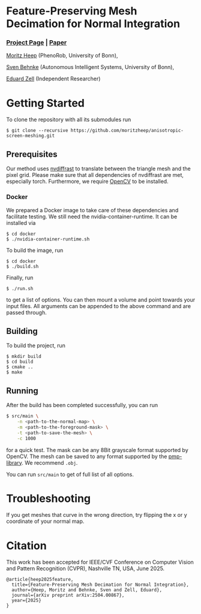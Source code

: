# Feature-Preserving Mesh Decimation for Normal Integration
### [Project Page](https://moritzheep.github.io/anisotropic-screen-meshing/) | [Paper](https://arxiv.org/abs/2504.00867)


[Moritz Heep](https://moritzheep.github.io/) (PhenoRob, University of Bonn),

[Sven Behnke](https://www.ais.uni-bonn.de/behnke/) (Autonomous Intelligent Systems, University of Bonn),

[Eduard Zell](http://www.eduardzell.com/) (Independent Researcher)

# Getting Started
To clone the repository with all its submodules run
```Shell
$ git clone --recursive https://github.com/moritzheep/anisotropic-screen-meshing.git
```

## Prerequisites
Our method uses [nvdiffrast](https://github.com/NVlabs/nvdiffrast) to translate between the triangle mesh and the pixel grid. Please make sure that all dependencies of nvdiffrast are met, especially torch. Furthermore, we require [OpenCV](https://opencv.org/) to be installed.
### Docker
We prepared a Docker image to take care of these dependencies and facilitate testing. We still need the nvidia-container-runtime. It can be installed via
```Shell
$ cd docker
$ ./nvidia-container-runtime.sh
```
To build the image, run
```Shell
$ cd docker
$ ./build.sh
```
Finally, run
```Shell
$ ./run.sh
```
to get a list of options. You can then mount a volume and point towards your input files. All arguments can be appended to the above command and are passed through.
## Building
To build the project, run
```Shell
$ mkdir build
$ cd build
$ cmake ..
$ make
```

## Running
After the build has been completed successfully, you can run
```sh
$ src/main \
    -n <path-to-the-normal-map> \
    -m <path-to-the-foreground-mask> \
    -t <path-to-save-the-mesh> \
    -c 1000
```
for a quick test. The mask can be any 8Bit grayscale format supported by OpenCV. The mesh can be saved to any format supported by the [pmp-library](https://github.com/pmp-library/pmp-library). We recommend `.obj`.

You can run `src/main` to get of full list of all options.

# Troubleshooting
If you get meshes that curve in the wrong direction, try flipping the x or y coordinate of your normal map.

# Citation
This work has been accepted for IEEE/CVF Conference on Computer Vision and Pattern Recognition (CVPR), Nashville TN, USA, June 2025.
```
@article{heep2025feature,
  title={Feature-Preserving Mesh Decimation for Normal Integration},
  author={Heep, Moritz and Behnke, Sven and Zell, Eduard},
  journal={arXiv preprint arXiv:2504.00867},
  year={2025}
}
```
